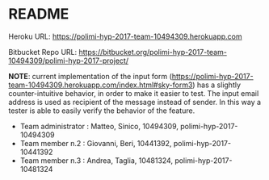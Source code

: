 # README

Heroku URL: https://polimi-hyp-2017-team-10494309.herokuapp.com

Bitbucket Repo URL: https://bitbucket.org/polimi-hyp-2017-team-10494309/polimi-hyp-2017-project/

**NOTE**: current implementation of the input form (https://polimi-hyp-2017-team-10494309.herokuapp.com/index.html#sky-form3) has a slightly counter-intuitive behavior, in order to make it easier to test. The input email address is used as recipient of the message instead of sender. In this way a tester is able to easily verify the behavior of the feature. 

* Team administrator : Matteo, Sinico, 10494309, polimi-hyp-2017-10494309
* Team member n.2 : Giovanni, Beri, 10441392, polimi-hyp-2017-10441392
* Team member n.3 : Andrea, Taglia, 10481324, polimi-hyp-2017-10481324